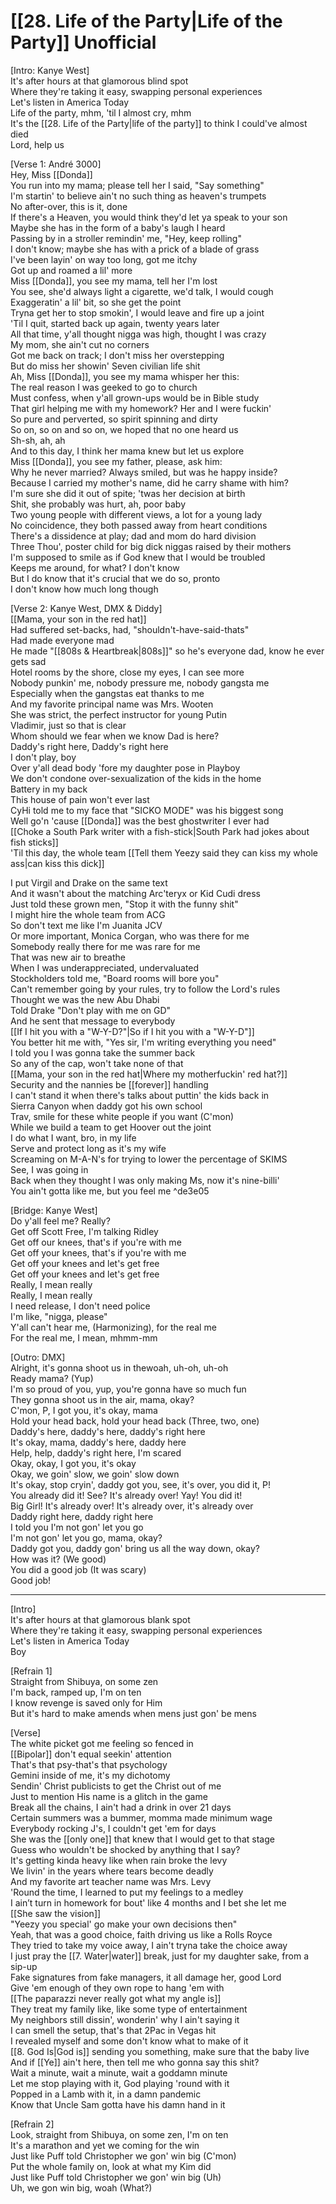 # [[28. Life of the Party|Life of the Party]] Unofficial

[Intro: Kanye West]  
It's after hours at that glamorous blind spot  
Where they're taking it easy, swapping personal experiences  
Let's listen in America Today  
Life of the party, mhm, 'til I almost cry, mhm  
It's the [[28. Life of the Party|life of the party]] to think I could've almost died  
Lord, help us  

[Verse 1: André 3000]  
Hey, Miss [[Donda]]  
You run into my mama; please tell her I said, "Say something"  
I'm startin' to believe ain't no such thing as heaven's trumpets  
No after-over, this is it, done  
If there's a Heaven, you would think they'd let ya speak to your son  
Maybe she has in the form of a baby's laugh I heard  
Passing by in a stroller remindin' me, "Hey, keep rolling"  
I don't know; maybe she has with a prick of a blade of grass  
I've been layin' on way too long, got me itchy  
Got up and roamed a lil' more  
Miss [[Donda]], you see my mama, tell her I'm lost  
You see, she'd always light a cigarette, we'd talk, I would cough  
Exaggeratin' a lil' bit, so she get the point  
Tryna get her to stop smokin', I would leave and fire up a joint  
'Til I quit, started back up again, twenty years later  
All that time, y'all thought nigga was high, thought I was crazy  
My mom, she ain't cut no corners  
Got me back on track; I don't miss her overstepping  
But do miss her showin' Seven civilian life shit  
Ah, Miss [[Donda]], you see my mama whisper her this:  
The real reason I was geeked to go to church  
Must confess, when y'all grown-ups would be in Bible study  
That girl helping me with my homework? Her and I were fuckin'  
So pure and perverted, so spirit spinning and dirty  
So on, so on and so on, we hoped that no one heard us  
Sh-sh, ah, ah  
And to this day, I think her mama knew but let us explore  
Miss [[Donda]], you see my father, please, ask him:  
Why he never married? Always smiled, but was he happy inside?  
Because I carried my mother's name, did he carry shame with him?  
I'm sure she did it out of spite; 'twas her decision at birth  
Shit, she probably was hurt, ah, poor baby  
Two young people with different views, a lot for a young lady  
No coincidence, they both passed away from heart conditions  
There's a dissidence at play; dad and mom do hard division  
Three Thou', poster child for big dick niggas raised by their mothers  
I'm supposed to smile as if God knew that I would be troubled  
Keeps me around, for what? I don't know  
But I do know that it's crucial that we do so, pronto  
I don't know how much long though  

[Verse 2: Kanye West, DMX & Diddy]  
[[Mama, your son in the red hat]]  
Had suffered set-backs, had, "shouldn't-have-said-thats"  
Had made everyone mad  
He made "[[808s & Heartbreak|808s]]" so he's everyone dad, know he ever gets sad  
Hotel rooms by the shore, close my eyes, I can see more  
Nobody punkin' me, nobody pressure me, nobody gangsta me  
Especially when the gangstas eat thanks to me  
And my favorite principal name was Mrs. Wooten  
She was strict, the perfect instructor for young Putin  
Vladimir, just so that is clear  
Whom should we fear when we know Dad is here?  
Daddy's right here, Daddy's right here  
I don't play, boy  
Over y'all dead body 'fore my daughter pose in Playboy  
We don't condone over-sexualization of the kids in the home  
Battery in my back  
This house of pain won't ever last  
CyHi told me to my face that "SICKO MODE" was his biggest song  
Well go'n 'cause [[Donda]] was the best ghostwriter I ever had  
[[Choke a South Park writer with a fish-stick|South Park had jokes about fish sticks]]  
'Til this day, the whole team [[Tell them Yeezy said they can kiss my whole ass|can kiss this dick]]

I put Virgil and Drake on the same text  
And it wasn't about the matching Arc'teryx or Kid Cudi dress  
Just told these grown men, "Stop it with the funny shit"  
I might hire the whole team from ACG  
So don't text me like I'm Juanita JCV  
Or more important, Monica Corgan, who was there for me  
Somebody really there for me was rare for me  
That was new air to breathe  
When I was underappreciated, undervaluated  
Stockholders told me, "Board rooms will bore you"  
Can't remember going by your rules, try to follow the Lord's rules  
Thought we was the new Abu Dhabi  
Told Drake "Don't play with me on GD"  
And he sent that message to everybody  
[[If I hit you with a "W-Y-D?"|So if I hit you with a "W-Y-D"]]  
You better hit me with, "Yes sir, I'm writing everything you need"  
I told you I was gonna take the summer back  
So any of the cap, won't take none of that  
[[Mama, your son in the red hat|Where my motherfuckin' red hat?]]  
Security and the nannies be [[forever]] handling  
I can't stand it when there's talks about puttin' the kids back in  
Sierra Canyon when daddy got his own school  
Trav, smile for these white people if you want (C'mon)  
While we build a team to get Hoover out the joint  
I do what I want, bro, in my life  
Serve and protect long as it's my wife  
Screaming on M-A-N's for trying to lower the percentage of SKIMS  
See, I was going in  
Back when they thought I was only making Ms, now it's nine-billi'  
You ain't gotta like me, but you feel me ^de3e05

[Bridge: Kanye West]  
Do y'all feel me? Really?  
Get off Scott Free, I'm talking Ridley  
Get off our knees, that's if you're with me  
Get off your knees, that's if you're with me  
Get off your knees and let's get free  
Get off your knees and let's get free  
Really, I mean really  
Really, I mean really  
I need release, I don't need police  
I'm like, "nigga, please"  
Y'all can't hear me, (Harmonizing), for the real me  
For the real me, I mean, mhmm-mm  

[Outro: DMX]  
Alright, it's gonna shoot us in thewoah, uh-oh, uh-oh  
Ready mama? (Yup)  
I'm so proud of you, yup, you're gonna have so much fun  
They gonna shoot us in the air, mama, okay?  
C'mon, P, I got you, it's okay, mama  
Hold your head back, hold your head back (Three, two, one)  
Daddy's here, daddy's here, daddy's right here  
It's okay, mama, daddy's here, daddy here  
Help, help, daddy's right here, I'm scared  
Okay, okay, I got you, it's okay  
Okay, we goin' slow, we goin' slow down  
It's okay, stop cryin', daddy got you, see, it's over, you did it, P!  
You already did it! See? It's already over! Yay! You did it!  
Big Girl! It's already over! It's already over, it's already over  
Daddy right here, daddy right here  
I told you I'm not gon' let you go  
I'm not gon' let you go, mama, okay?  
Daddy got you, daddy gon' bring us all the way down, okay?  
How was it? (We good)  
You did a good job (It was scary)  
Good job!

---

[Intro]  
It's after hours at that glamorous blank spot  
Where they're taking it easy, swapping personal experiences  
Let's listen in America Today  
Boy  

[Refrain 1]  
Straight from Shibuya, on some zen  
I'm back, ramped up, I'm on ten  
I know revenge is saved only for Him  
But it's hard to make amends when mens just gon' be mens  

[Verse]  
The white picket got me feeling so fenced in  
[[Bipolar]] don't equal seekin' attention  
That's that psy-that's that psychology  
Gemini inside of me, it's my dichotomy  
Sendin' Christ publicists to get the Christ out of mе  
Just to mention His name is a glitch in the gamе  
Break all the chains, I ain't had a drink in over 21 days  
Certain summers was a bummer, momma made minimum wage  
Everybody rocking J's, I couldn't get 'em for days  
She was the [[only one]] that knew that I would get to that stage  
Guess who wouldn't be shocked by anything that I say?  
It's getting kinda heavy like when rain broke the levy  
We livin' in the years where tears become deadly  
And my favorite art teacher name was Mrs. Levy  
'Round the time, I learned to put my feelings to a medley  
I ain’t turn in homework for bout' like 4 months and I bet she let me  
[[She saw the vision]]  
"Yeezy you special' go make your own decisions then"  
Yeah, that was a good choice, faith driving us like a Rolls Royce  
They tried to take my voice away, I ain't tryna take the choice away  
I just pray the [[7. Water|water]] break, just for my daughter sake, from a sip-up  
Fake signatures from fake managers, it all damage her, good Lord  
Give 'em enough of they own rope to hang 'em with  
[[The paparazzi never really got what my angle is]]  
They treat my family like, like some type of entertainment  
My neighbors still dissin', wonderin' why I ain't saying it  
I can smell the setup, that's that 2Pac in Vegas hit  
I revealed myself and some don't know what to make of it  
[[8. God Is|God is]] sending you something, make sure that the baby live  
And if [[Ye]] ain't here, then tell me who gonna say this shit?  
Wait a minute, wait a minute, wait a goddamn minute  
Let me stop playing with it, God playing 'round with it  
Popped in a Lamb with it, in a damn pandemic  
Know that Uncle Sam gotta have his damn hand in it  

[Refrain 2]  
Look, straight from Shibuya, on some zen, I'm on ten  
It's a marathon and yet we coming for the win  
Just like Puff told Christopher we gon' win big (C'mon)  
Put the whole family on, look at what my Kim did  
Just like Puff told Christopher we gon' win big (Uh)  
Uh, we gon win big, woah (What?)
